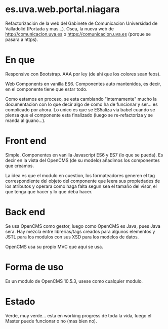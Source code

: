 # es.uva.web.portal.niagara

Refactorización de la web del Gabinete de Comunicacion Universidad de Valladolid (Portada y mas...). Osea, la nueva web de http://comunicacion.uva.es o https://comunicacion.uva.es (porque se pasara a https).

# En que

Responsive con Bootstrap. AAA por ley (de ahi que los colores sean feos).

Web Components en vanilla ES6. Componentes auto mantenidos, es decir, en el componente tiene que estar todo.

Como estamos en proceso, se esta cambiando "internamente" mucho la documentacion con lo que decir algo de como ha de funcionar y ser... es complicado por ahora. Lo unico es que se ES5aliza via babel cuando se piensa que el componente esta finalizado (luego se re-refactoriza y se manda al guano...).

# Front end

Simple. Componentes en vanilla Javascript ES6 y ES7 (lo que se pueda). Es decir en la vista del OpenCMS (de su modelo) añadimos los componentes que creamos.

La idea es que el modulo en cuestion, los formateadores generen el tag correspondiente del objeto del componente que leera sus propiedades de los atributos y operara como haga falta segun sea el tamaño del visor, el que tenga que hacer y lo que deba hacer.

# Back end

Se usa OpenCMS como gestor, luego como OpenCMS es Java, pues Java sera. Hay mezcla entre librerias/tags creados para algunos elementos y JSTL para los modulos con sus XSD para los modelos de datos.

OpenCMS usa su propio MVC que aqui se usa.

# Forma de uso

Es un modulo de OpenCMS 10.5.3, usese como cualquier modulo.

# Estado

Verde, muy verde... esta en working progress de toda la vida, luego el Master puede funcionar o no (mas bien no).
